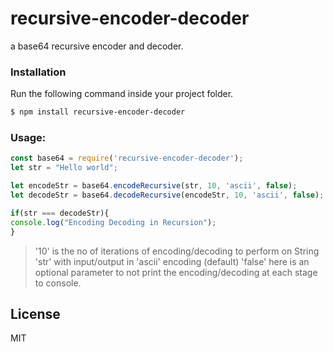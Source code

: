 # recursive-encoder-decoder

a base64 recursive encoder and decoder.

### Installation
Run the following command inside your project folder.
```sh
$ npm install recursive-encoder-decoder
```

### Usage:

```javascript
const base64 = require('recursive-encoder-decoder');
let str = "Hello world";

let encodeStr = base64.encodeRecursive(str, 10, 'ascii', false);
let decodeStr = base64.decodeRecursive(encodeStr, 10, 'ascii', false);

if(str === decodeStr){
console.log("Encoding Decoding in Recursion");
}
```
> '10' is the no of iterations of encoding/decoding to perform on String 'str' with input/output in 'ascii' encoding (default)
> 'false' here is an optional parameter to not print the encoding/decoding at each stage to console.


License
----

MIT

